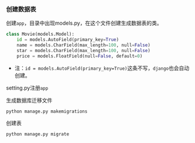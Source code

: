 ### 创建数据表
创建`app`，目录中出现models.py，在这个文件创建生成数据表的类。

```python
class Movie(models.Model):
    id = models.AutoField(primary_key=True)
    name = models.CharField(max_length=100, null=False)
    star = models.CharField(max_length=100, null=False)
    price = models.FloatField(null=False, default=0)
```
* 注：`id = models.AutoField(primary_key=True)`这条不写，`django`也会自动创建。

setting.py注册`app`

生成数据库迁移文件

```
python manage.py makemigrations
```

创建表

```
python manage.py migrate
```


